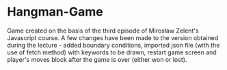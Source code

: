 # Hangman-Game

Game created on the basis of the third episode of Mirosław Zelent's Javascript course. A few changes have been made to the version obtained during the lecture - added boundary conditions, imported json file (with the use of fetch method) with keywords to be drawn, restart game screen and player's moves block after the game is over (either won or lost).
